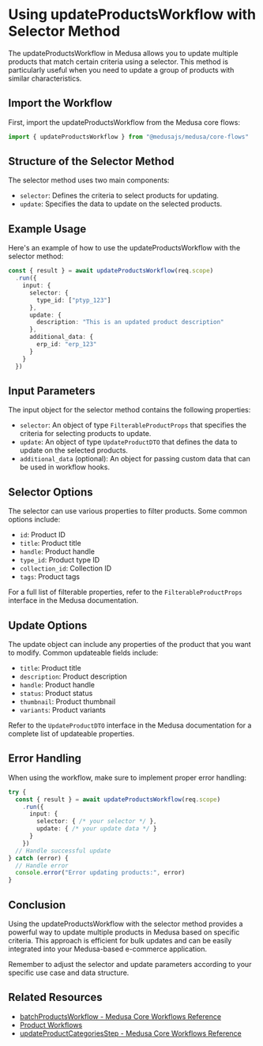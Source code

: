 # Using updateProductsWorkflow with Selector Method

The updateProductsWorkflow in Medusa allows you to update multiple products that match certain criteria using a selector. This method is particularly useful when you need to update a group of products with similar characteristics.

## Import the Workflow

First, import the updateProductsWorkflow from the Medusa core flows:

```ts
import { updateProductsWorkflow } from "@medusajs/medusa/core-flows"
```

## Structure of the Selector Method

The selector method uses two main components:

- `selector`: Defines the criteria to select products for updating.
- `update`: Specifies the data to update on the selected products.

## Example Usage

Here's an example of how to use the updateProductsWorkflow with the selector method:

```ts
const { result } = await updateProductsWorkflow(req.scope)
  .run({
    input: {
      selector: {
        type_id: ["ptyp_123"]
      },
      update: {
        description: "This is an updated product description"
      },
      additional_data: {
        erp_id: "erp_123"
      }
    }
  })
```

## Input Parameters

The input object for the selector method contains the following properties:

- `selector`: An object of type `FilterableProductProps` that specifies the criteria for selecting products to update.
- `update`: An object of type `UpdateProductDTO` that defines the data to update on the selected products.
- `additional_data` (optional): An object for passing custom data that can be used in workflow hooks.

## Selector Options

The selector can use various properties to filter products. Some common options include:

- `id`: Product ID
- `title`: Product title
- `handle`: Product handle
- `type_id`: Product type ID
- `collection_id`: Collection ID
- `tags`: Product tags

For a full list of filterable properties, refer to the `FilterableProductProps` interface in the Medusa documentation.

## Update Options

The update object can include any properties of the product that you want to modify. Common updateable fields include:

- `title`: Product title
- `description`: Product description
- `handle`: Product handle
- `status`: Product status
- `thumbnail`: Product thumbnail
- `variants`: Product variants

Refer to the `UpdateProductDTO` interface in the Medusa documentation for a complete list of updateable properties.

## Error Handling

When using the workflow, make sure to implement proper error handling:

```ts
try {
  const { result } = await updateProductsWorkflow(req.scope)
    .run({
      input: {
        selector: { /* your selector */ },
        update: { /* your update data */ }
      }
    })
  // Handle successful update
} catch (error) {
  // Handle error
  console.error("Error updating products:", error)
}
```

## Conclusion

Using the updateProductsWorkflow with the selector method provides a powerful way to update multiple products in Medusa based on specific criteria. This approach is efficient for bulk updates and can be easily integrated into your Medusa-based e-commerce application.

Remember to adjust the selector and update parameters according to your specific use case and data structure.

## Related Resources

- [batchProductsWorkflow - Medusa Core Workflows Reference](link-to-batch-products-workflow)
- [Product Workflows](link-to-product-workflows)
- [updateProductCategoriesStep - Medusa Core Workflows Reference](link-to-update-product-categories)
